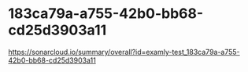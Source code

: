 # 183ca79a-a755-42b0-bb68-cd25d3903a11
https://sonarcloud.io/summary/overall?id=examly-test_183ca79a-a755-42b0-bb68-cd25d3903a11

